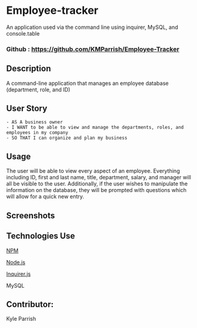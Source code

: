 # Employee-tracker

An application used via the command line using inquirer, MySQL, and console.table

### Github : https://github.com/KMParrish/Employee-Tracker



## Description
A command-line application that manages an employee database (department, role, and ID)

## User Story
```
- AS A business owner
- I WANT to be able to view and manage the departments, roles, and employees in my company
- SO THAT I can organize and plan my business
```


## Usage
The user will be able to view every aspect of an employee. Everything including ID, first and last name, title, department, salary, and manager will all be visible to the user. Additionally, if the user wishes to manipulate the information on the database, they will be prompted with questions which will allow for a quick new entry.


## Screenshots




## Technologies Use
<p><a href="https://www.npmjs.com/">NPM</a></p>
<p><a href="https://nodejs.org/">Node.js</a></p>
<p><a href="https://www.npmjs.com/package/inquirer">Inquirer.js</a></p>
<p><a href="https://dev.mysql.com"></a>MySQL</p>


## Contributor:
Kyle Parrish